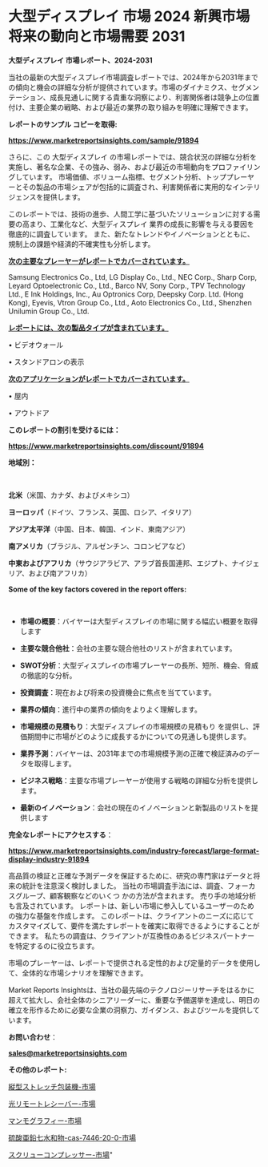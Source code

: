 # 大型ディスプレイ 市場 2024 新興市場 将来の動向と市場需要 2031

<strong>大型ディスプレイ 市場レポート、2024-2031</strong>

当社の最新の大型ディスプレイ市場調査レポートでは、2024年から2031年までの傾向と機会の詳細な分析が提供されています。市場のダイナミクス、セグメンテーション、成長見通しに関する貴重な洞察により、利害関係者は競争上の位置付け、主要企業の戦略、および最近の業界の取り組みを明確に理解できます。



<strong>レポートのサンプル コピーを取得:</strong> <a href=https://www.marketreportsinsights.com/sample/91894>

<strong><u>https://www.marketreportsinsights.com/sample/91894</u></strong></a>

さらに、この 大型ディスプレイ の市場レポートでは、競合状況の詳細な分析を実施し、著名な企業、その強み、弱み、および最近の市場動向をプロファイリングしています。 市場価値、ボリューム指標、セグメント分析、トッププレーヤーとその製品の市場シェアが包括的に調査され、利害関係者に実用的なインテリジェンスを提供します。

このレポートでは、技術の進歩、人間工学に基づいたソリューションに対する需要の高まり、工業化など、大型ディスプレイ 業界の成長に影響を与える要因を徹底的に調査しています。 また、新たなトレンドやイノベーションとともに、規制上の課題や経済的不確実性も分析します。



<strong><u>次の主要なプレーヤーがレポートでカバーされています。</u></strong>

Samsung Electronics Co., Ltd, LG Display Co., Ltd., NEC Corp., Sharp Corp, Leyard Optoelectronic Co., Ltd., Barco NV, Sony Corp., TPV Technology Ltd., E Ink Holdings, Inc., Au Optronics Corp, Deepsky Corp. Ltd. (Hong Kong), Eyevis, Vtron Group Co., Ltd., Aoto Electronics Co., Ltd., Shenzhen Unilumin Group Co., Ltd.



<strong><u><b>レポートには、次の製品タイプが含まれています。</b></u></strong>

• ビデオウォール

• スタンドアロンの表示



<strong><u><b>次のアプリケーションがレポートでカバーされています。</b></u></strong>

• 屋内

• アウトドア



<strong><b>このレポートの割引を受けるには：</b></strong>

<a href=https://www.marketreportsinsights.com/discount/91894>

<strong><u>https://www.marketreportsinsights.com/discount/91894</u></strong></a>



<strong>地域別：</strong>

<strong> </strong>



<strong>北米</strong>（米国、カナダ、およびメキシコ）



<strong>ヨーロッパ</strong>（ドイツ、フランス、英国、ロシア、イタリア）



<strong>アジア太平洋</strong>（中国、日本、韓国、インド、東南アジア）



<strong>南アメリカ</strong>（ブラジル、アルゼンチン、コロンビアなど）



<strong>中東およびアフリカ</strong>（サウジアラビア、アラブ首長国連邦、エジプト、ナイジェリア、および南アフリカ）



<strong>Some of the key factors covered in the report offers:</strong>

<strong> </strong>
<ul>
  <li>

<strong>市場の概要</strong>：バイヤーは大型ディスプレイの市場に関する幅広い概要を取得します</li>
  <li>

<strong>主要な競合他社</strong>：会社の主要な競合他社のリストが含まれています。</li>
  <li>

<strong>SWOT分析</strong>：大型ディスプレイの市場プレーヤーの長所、短所、機会、脅威の徹底的な分析。</li>
  <li>

<strong>投資調査</strong>：現在および将来の投資機会に焦点を当てています。</li>
  <li>

<strong>業界の傾向</strong>：進行中の業界の傾向をよりよく理解します。</li>
  <li>

<strong>市場規模の見積もり</strong>：大型ディスプレイの市場規模の見積もり を提供し、評価期間中に市場がどのように成長するかについての見通しも提供します。</li>
  <li>

<strong>業界予測</strong>：バイヤーは、2031年までの市場規模予測の正確で検証済みのデータを取得します。</li>
  <li>

<strong>ビジネス戦略</strong>：主要な市場プレーヤーが使用する戦略の詳細な分析を提供します。</li>
  <li>

<strong>最新のイノベーション</strong>：会社の現在のイノベーションと新製品のリストを提供します</li>
</ul>


<strong>完全なレポートにアクセスする</strong>：

<a href=https://www.marketreportsinsights.com/industry-forecast/large-format-display-industry-91894>

<strong><u>https://www.marketreportsinsights.com/industry-forecast/large-format-display-industry-91894</u></strong></a>

高品質の検証と正確な予測データを保証するために、研究の専門家はデータと将来の統計を注意深く検討しました。 当社の市場調査手法には、調査、フォーカスグループ、顧客観察などのいくつ かの方法が含まれます。 売り手の地域分析も言及されています。 レポートは、新しい市場に参入しているユーザーのための強力な基盤を作成します。 このレポートは、クライアントのニーズに応じてカスタマイズして、要件を満たすレポートを確実に取得できるようにすることができます。 私たちの調査は、クライアントが互換性のあるビジネスパートナーを特定するのに役立ちます。

市場のプレーヤーは、レポートで提供される定性的および定量的データを使用して、全体的な市場シナリオを理解できます。

Market Reports Insightsは、当社の最先端のテクノロジーリサーチをはるかに超えて拡大し、会社全体のシニアリーダーに、重要な予備選挙を達成し、明日の確立を形作るために必要な企業の洞察力、ガイダンス、およびツールを提供しています。



<strong><b>お問い合わせ</b></strong>：

<a href=mailto:sales@marketreportsinsights.com>

<strong><u>sales@marketreportsinsights.com</u></strong></a>



<strong>その他のレポート:</strong>

<a href=https://www.linkedin.com/pulse/縦型ストレッチ包装機-市場-2030-年までの需要に焦点を当てた-2023-lx0pf/>縦型ストレッチ包装機-市場</a>

<a href=https://www.linkedin.com/pulse/光リモートレシーバー-市場-2030-年までの需要に焦点を当てた-2023-年調査レポート-pr-news-hub-o6off/>光リモートレシーバー-市場</a>

<a href=https://www.linkedin.com/pulse/マンモグラフィー-市場-2023-総合分析と事業成長戦略-2030-trend-titans-360-analysis-pghxf/>マンモグラフィー-市場</a>

<a href=https://www.linkedin.com/pulse/硫酸亜鉛七水和物-cas-7446-20-0-市場-2023-総利益と主要ベンダー-ptoff/>硫酸亜鉛七水和物-cas-7446-20-0-市場</a>

<a href=https://www.linkedin.com/pulse/スクリューコンプレッサー-市場-2023-最新の-cagr-および成長分析-sclpf/>スクリューコンプレッサー-市場</a>"
